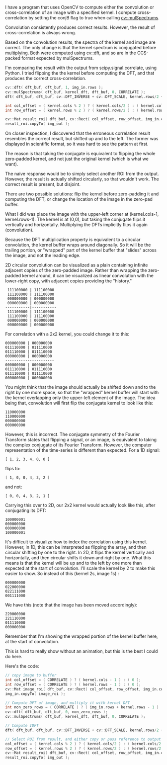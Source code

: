 I have a program that uses OpenCV to compute either the convolution or cross-correlation of an image with a specified kernel. I compute cross-correlation by setting the conjB flag to true when calling [cv::mulSpectrums][1].

Convolution consistently produces correct results. However, the result of cross-correlation is always wrong.

Based on the convolution results, the spectra of the kernel and image are correct. The only change is that the kernel spectrum is conjugated before multiplying. Both were computed using cv::dft, and so are in the CCS-packed format expected by mulSpectrums. 

I'm comparing the result with the output from scipy.signal.correlate, using Python. I tried flipping the the kernel before computing the DFT, and that produces the correct cross-correlation. 

```C++
cv::dft( dft_buf, dft_buf, 1, img_in.rows );
cv::mulSpectrums( dft_buf, kernel_dft, dft_buf, 0, CORRELATE );
dft( dft_buf, dft_buf, cv::DFT_INVERSE + cv::DFT_SCALE, kernel.rows/2 + img_in.rows );

int col_offset = ( kernel.cols % 2 ) ? ( kernel.cols/2 ) : ( kernel.cols/2 - 1 ); // is odd?
int row_offset = ( kernel.rows % 2 ) ? ( kernel.rows/2 ) : ( kernel.rows/2 - 1 );

cv::Mat result_roi( dft_buf, cv::Rect( col_offset, row_offset, img_in.cols, img_in.rows ) );
result_roi.copyTo( img_out );
```

  [1]: http://docs.opencv.org/modules/core/doc/operations_on_arrays.html#mulspectrums


On closer inspection, I discovered that the erroneous correlation result resembles the correct result, but shifted up and to the left. The former was displayed in scientific format, so it was hard to see the pattern at first.

The reason is that taking the conjugate is equivalent to flipping the whole zero-padded kernel, and not just the original kernel (which is what we want). 

The naive response would be to simply select another ROI from the output. However, the result is actually shifted circularly, so that wouldn't work. The correct result is present, but disjoint. 

There are two possible solutions: flip the kernel before zero-padding it and computing the DFT, or change the location of the image in the zero-pad buffer. 

What I did was place the image with the upper-left corner at (kernel.cols-1, kernel.rows-1). The kernel is at (0,0), but taking the conjugate flips it vertically and horizontally. Multiplying the DFTs implicitly flips it again (convolution). 

Because the DFT multiplication property is equivalent to a circular convolution, the kernel buffer wraps around diagonally. So it will be the trailing portion, or "wrapped" part of the kernel buffer that "slides" across the image, and not the leading edge. 

2D circular convolution can be visualized as a plain containing infinite adjacent copies of the zero-padded image. Rather than wrapping the zero-padded kernel around, it can be visualized as linear convolution with the lower-right copy, with adjacent copies providing the "history."

     111100000 | 111100000 
     111100000 | 111100000 
     000000000 | 000000000 
     000000000 | 000000000 
    -----------|-----------
     111100000 | 111100000 
     111100000 | 111100000 
     000000000 | 000000000 
     000000000 | 000000000 

For correlation with a 2x2 kernel, you could change it to this:

    000000000 | 000000000
    011110000 | 011110000
    011110000 | 011110000
    000000000 | 000000000
    ----------------------
    000000000 | 000000000
    011110000 | 011110000
    011110000 | 011110000
    000000000 | 000000000

You might think that the image should actually be shifted down and to the right by one more space, so that the "wrapped" kernel buffer will start with the kernel overlapping only the upper-left element of the image. The idea being that, convolution will first flip the conjugate kernel to look like this:

    110000000
    110000000
    000000000
    000000000

However, this is incorrect. The conjugate symmetry of the Fourier Transform states that flipping a signal, or an image, is equivalent to taking the complex conjugate of its Fourier Transform. However, the computer representation of the time-series is different than expected. For a 1D signal:

    [ 1, 2, 3, 4, 0, 0 ]

flips to:

    [ 1, 0, 0, 4, 3, 2 ]

and not:

    [ 0, 0, 4, 3, 2, 1 ]

Carrying this over to 2D, our 2x2 kernel would actually look like this, after conjugating its DFT:

    100000001
    000000000
    000000000
    100000001

It's difficult to visualize how to index the correlation using this kernel. However, in 1D, this can be interpreted as flipping the array, and then circular shifting by one to the right. In 2D, it flips the kernel vertically and horizontally, and then circular shifts it down and right by one. What this means is that the kernel will be up and to the left by one more than expected at the start of convolution. I'll scale the kernel by 2 to make this easier to show. So instead of this (kernel 2s, image 1s) :

    000000000
    022000000
    022111000
    001111000

We have this (note that the image has been moved accordingly):

    220000000
    221110000
    011110000
    000000000

Remember that I'm showing the wrapped portion of the kernel buffer here, at the start of convolution.

This is hard to really show without an animation, but this is the best I could do here.

Here's the code:
```C++
// copy image to buffer
int col_offset = ( CORRELATE ) ? ( kernel.cols - 1 ) : ( 0 );
int row_offset = ( CORRELATE ) ? ( kernel.rows - 1 ) : ( 0 );
cv::Mat image_roi( dft_buf, cv::Rect( col_offset, row_offset, img_in.cols, img_in.rows ) );
img_in.copyTo( image_roi );

// Compute DFT of image, and multiply it with kernel DFT
int non_zero_rows = ( CORRELATE ) ? ( img_in.rows + kernel.rows - 1 ) : ( img_in.rows );
cv::dft( dft_buf, dft_buf, 0, non_zero_rows );
cv::mulSpectrums( dft_buf, kernel_dft, dft_buf, 0, CORRELATE );

// Compute IDFT
dft( dft_buf, dft_buf, cv::DFT_INVERSE + cv::DFT_SCALE, kernel.rows/2 + img_in.rows );

// Select ROI from result, and either copy or pass reference to output buffer
col_offset = ( kernel.cols % 2 ) ? ( kernel.cols/2 ) : ( kernel.cols/2 - 1 ); // is odd?
row_offset = ( kernel.rows % 2 ) ? ( kernel.rows/2 ) : ( kernel.rows/2 - 1 );
cv::Mat result_roi( dft_buf, cv::Rect( col_offset, row_offset, img_in.cols, img_in.rows ) );
result_roi.copyTo( img_out );
```
